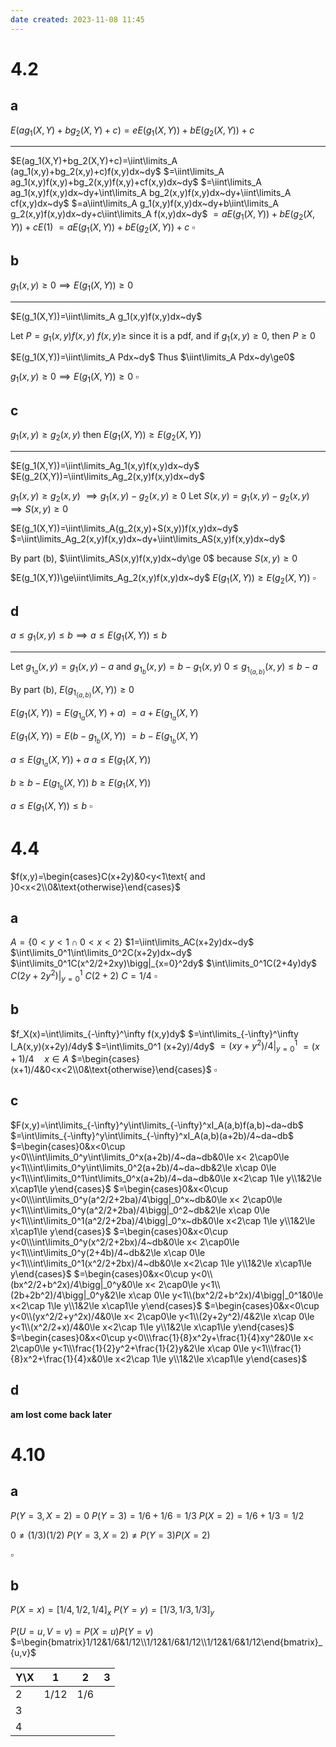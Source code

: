 ```yaml
---
date created: 2023-11-08 11:45
---
```


# 4.2

## a

$E(ag_1(X,Y)+bg_2(X,Y)+c)=eE(g_1(X,Y))+bE(g_2(X,Y))+c$

---

$E(ag_1(X,Y)+bg_2(X,Y)+c)=\iint\limits_A (ag_1(x,y)+bg_2(x,y)+c)f(x,y)dx~dy$
$=\iint\limits_A ag_1(x,y)f(x,y)+bg_2(x,y)f(x,y)+cf(x,y)dx~dy$
$=\iint\limits_A ag_1(x,y)f(x,y)dx~dy+\int\limits_A bg_2(x,y)f(x,y)dx~dy+\iint\limits_A cf(x,y)dx~dy$
$=a\iint\limits_A g_1(x,y)f(x,y)dx~dy+b\iint\limits_A g_2(x,y)f(x,y)dx~dy+c\iint\limits_A f(x,y)dx~dy$
$=aE(g_1(X,Y))+bE(g_2(X,Y))+cE(1)$
$=aE(g_1(X,Y))+bE(g_2(X,Y))+c$
$\square$

## b

$g_1(x,y)\ge 0\implies E(g_1(X,Y))\ge 0$

---

$E(g_1(X,Y))=\iint\limits_A g_1(x,y)f(x,y)dx~dy$

Let $P=g_1(x,y)f(x,y)$
$f(x,y)\ge$ since it is a pdf, and if $g_1(x,y)\ge0$, then $P\ge 0$ 

$E(g_1(X,Y))=\iint\limits_A Pdx~dy$
Thus $\iint\limits_A Pdx~dy\ge0$

$g_1(x,y)\ge 0\implies E(g_1(X,Y))\ge 0$
$\square$

## c

$g_1(x,y)\ge g_2(x,y)$ then $E(g_1(X,Y))\ge E(g_2(X,Y))$

---

$E(g_1(X,Y))=\iint\limits_Ag_1(x,y)f(x,y)dx~dy$
$E(g_2(X,Y))=\iint\limits_Ag_2(x,y)f(x,y)dx~dy$

$g_1(x,y)\ge g_2(x,y)$
$\implies g_1(x,y)-g_2(x,y)\ge 0$
Let $S(x,y)=g_1(x,y)-g_2(x,y)$
$\implies S(x,y)\ge 0$

$E(g_1(X,Y))=\iint\limits_A(g_2(x,y)+S(x,y))f(x,y)dx~dy$
$=\iint\limits_Ag_2(x,y)f(x,y)dx~dy+\iint\limits_AS(x,y)f(x,y)dx~dy$

By part (b), $\iint\limits_AS(x,y)f(x,y)dx~dy\ge 0$ because $S(x,y)\ge 0$

$E(g_1(X,Y))\ge\iint\limits_Ag_2(x,y)f(x,y)dx~dy$
$E(g_1(X,Y))\ge E(g_2(X,Y))$
$\square$

## d

$a\le g_1(x,y)\le b\implies a\le E(g_1(X,Y))\le b$

---

Let $g_{1_a}(x,y)=g_1(x,y)-a$ and $g_{1_b}(x,y)=b-g_1(x,y)$
$0\le g_{1_{\{a,b\}}}(x,y)\le b-a$

By part (b), $E(g_{1_{\{a,b\}}}(X,Y))\ge 0$

$E(g_1(X,Y))=E(g_{1_a}(X,Y)+a)$
$=a+E(g_{1_a}(X,Y)$

$E(g_1(X,Y))=E(b-g_{1_b}(X,Y))$
$=b-E(g_{1_b}(X,Y)$

$a\le E(g_{1_a}(X,Y))+a$
$a\le E(g_1(X,Y))$

$b\ge b-E(g_{1_b}(X,Y))$
$b\ge E(g_1(X,Y))$

$a\le E(g_1(X,Y))\le b$
$\square$

# 4.4

$f(x,y)=\begin{cases}C(x+2y)&0<y<1\text{ and }0<x<2\\0&\text{otherwise}\end{cases}$

## a

$A=\{0<y<1\cap0<x<2\}$
$1=\iint\limits_AC(x+2y)dx~dy$
$\int\limits_0^1\int\limits_0^2C(x+2y)dx~dy$
$\int\limits_0^1C(x^2/2+2xy)\bigg|_{x=0}^2dy$
$\int\limits_0^1C(2+4y)dy$
$C(2y+2y^2)\bigg|_{y=0}^1$
$C(2+2)$
$C=1/4$
$\square$

## b

$f_X(x)=\int\limits_{-\infty}^\infty f(x,y)dy$
$=\int\limits_{-\infty}^\infty I_A(x,y)(x+2y)/4dy$
$=\int\limits_0^1 (x+2y)/4dy$
$=(xy+y^2)/4\bigg|_{y=0}^1$
$=(x+1)/4\quad x\in A$
$=\begin{cases}(x+1)/4&0<x<2\\0&\text{otherwise}\end{cases}$
$\square$

## c

$F(x,y)=\int\limits_{-\infty}^y\int\limits_{-\infty}^xI_A(a,b)f(a,b)~da~db$
$=\int\limits_{-\infty}^y\int\limits_{-\infty}^xI_A(a,b)(a+2b)/4~da~db$
$=\begin{cases}0&x<0\cup y<0\\\int\limits_0^y\int\limits_0^x(a+2b)/4~da~db&0\le x< 2\cap0\le y<1\\\int\limits_0^y\int\limits_0^2(a+2b)/4~da~db&2\le x\cap 0\le y<1\\\int\limits_0^1\int\limits_0^x(a+2b)/4~da~db&0\le x<2\cap 1\le y\\1&2\le x\cap1\le y\end{cases}$
$=\begin{cases}0&x<0\cup y<0\\\int\limits_0^y(a^2/2+2ba)/4\bigg|_0^x~db&0\le x< 2\cap0\le y<1\\\int\limits_0^y(a^2/2+2ba)/4\bigg|_0^2~db&2\le x\cap 0\le y<1\\\int\limits_0^1(a^2/2+2ba)/4\bigg|_0^x~db&0\le x<2\cap 1\le y\\1&2\le x\cap1\le y\end{cases}$
$=\begin{cases}0&x<0\cup y<0\\\int\limits_0^y(x^2/2+2bx)/4~db&0\le x< 2\cap0\le y<1\\\int\limits_0^y(2+4b)/4~db&2\le x\cap 0\le y<1\\\int\limits_0^1(x^2/2+2bx)/4~db&0\le x<2\cap 1\le y\\1&2\le x\cap1\le y\end{cases}$
$=\begin{cases}0&x<0\cup y<0\\(bx^2/2+b^2x)/4\bigg|_0^y&0\le x< 2\cap0\le y<1\\(2b+2b^2)/4\bigg|_0^y&2\le x\cap 0\le y<1\\(bx^2/2+b^2x)/4\bigg|_0^1&0\le x<2\cap 1\le y\\1&2\le x\cap1\le y\end{cases}$
$=\begin{cases}0&x<0\cup y<0\\(yx^2/2+y^2x)/4&0\le x< 2\cap0\le y<1\\(2y+2y^2)/4&2\le x\cap 0\le y<1\\(x^2/2+x)/4&0\le x<2\cap 1\le y\\1&2\le x\cap1\le y\end{cases}$
$=\begin{cases}0&x<0\cup y<0\\\frac{1}{8}x^2y+\frac{1}{4}xy^2&0\le x< 2\cap0\le y<1\\\frac{1}{2}y^2+\frac{1}{2}y&2\le x\cap 0\le y<1\\\frac{1}{8}x^2+\frac{1}{4}x&0\le x<2\cap 1\le y\\1&2\le x\cap1\le y\end{cases}$

## d

**am lost come back later**

# 4.10

## a

$P(Y=3,X=2)=0$
$P(Y=3)=1/6+1/6=1/3$
$P(X=2)=1/6+1/3=1/2$

$0\ne (1/3)(1/2)$
$P(Y=3,X=2)\ne P(Y=3)P(X=2)$

$\square$

## b

$P(X=x)=[1/4,1/2,1/4]_x$
$P(Y=y)=[1/3,1/3,1/3]_y$

$P(U=u,V=v)=P(X=u)P(Y=v)$
$=\begin{bmatrix}1/12&1/6&1/12\\1/12&1/6&1/12\\1/12&1/6&1/12\end{bmatrix}_{u,v}$

| Y\\X | 1    | 2   | 3   |
| ---- | ---- | --- | --- |
| 2    | 1/12 | 1/6    |     |
| 3    |      |     |     |
| 4    |      |     |     |
